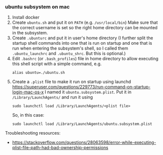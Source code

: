 ### ubuntu subsystem on mac

1. Install docker 
2. Create `ubuntu.sh` and put it on `PATH` (e.g. `/usr/local/bin`) 
   Make sure that the correct username is set so the right home directory can be mounted in the subsystem.
3. Create `.ubunturc` and put it in user's home directory 
   (I further split the startup shell commands into one that is run on startup and one that is run when entering the subsystem's shell, so I called them `.ubuntu_launchrc` and `.ubuntu_shrc`. But this is optional.)
4. Edit `.bashrc` (or `.bash_profiles`) file in home directory to allow executing this shell script with a simple command, e.g. 
   ```
   alias ubuntu=./ubuntu.sh
   ```
5. Create a `.plist` file to make it run on startup using launchd 
   https://superuser.com/questions/229773/run-command-on-startup-login-mac-os-x
   I named it `ubuntu.subsystem.plist`. 
   Put it in `/Library/LaunchAgents/` and run it using 
   ```
   sudo launchctl load /Library/LaunchAgents/<plist file>
   ```
   So, in this case: 
   ```
   sudo launchctl load /Library/LaunchAgents/ubuntu.subsystem.plist
   ```

Troubleshooting resources:
- https://stackoverflow.com/questions/28063598/error-while-executing-plist-file-path-had-bad-ownership-permissions 

